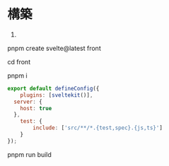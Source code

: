# 構築
1.
pnpm create svelte@latest front

cd front


pnpm i

```vite.config.js
export default defineConfig({
	plugins: [sveltekit()],
  server: {
    host: true
  },
	test: {
		include: ['src/**/*.{test,spec}.{js,ts}']
	}
});
```
pnpm run build
